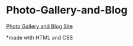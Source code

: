 # Photo-Gallery-and-Blog

<a href="https://lmclifford89.github.io/Photo-Gallery-and-Blog/index.html">Photo Gallery and Blog Site</a>

*made with HTML and CSS
